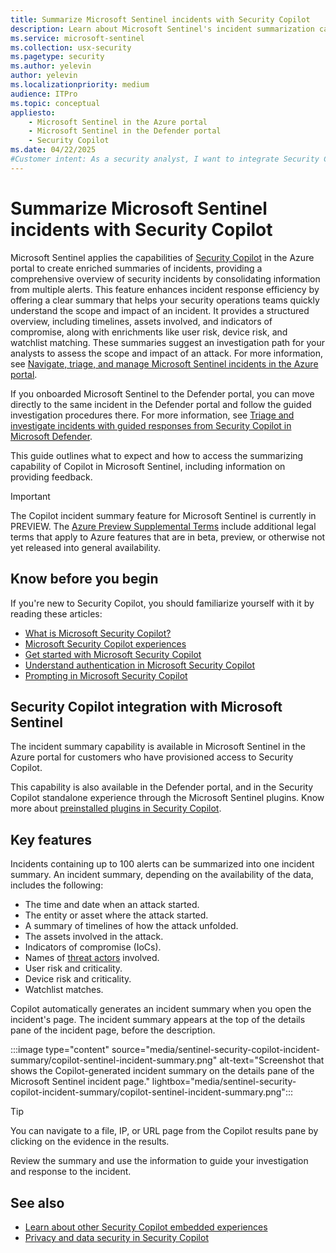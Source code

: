 ```yaml
---
title: Summarize Microsoft Sentinel incidents with Security Copilot
description: Learn about Microsoft Sentinel's incident summarization capabilities in Security Copilot.
ms.service: microsoft-sentinel
ms.collection: usx-security
ms.pagetype: security
ms.author: yelevin
author: yelevin
ms.localizationpriority: medium
audience: ITPro
ms.topic: conceptual
appliesto:
    - Microsoft Sentinel in the Azure portal
    - Microsoft Sentinel in the Defender portal
    - Security Copilot
ms.date: 04/22/2025
#Customer intent: As a security analyst, I want to integrate Security Copilot with Microsoft Sentinel data so that I can investigate incidents and generate advanced hunting queries at machine speed and scale.
---
```


# Summarize Microsoft Sentinel incidents with Security Copilot

Microsoft Sentinel applies the capabilities of [Security Copilot](/security-copilot/microsoft-security-copilot) in the Azure portal to create enriched summaries of incidents, providing a comprehensive overview of security incidents by consolidating information from multiple alerts. This feature enhances incident response efficiency by offering a clear summary that helps your security operations teams quickly understand the scope and impact of an incident. It provides a structured overview, including timelines, assets involved, and indicators of compromise, along with enrichments like user risk, device risk, and watchlist matching. These summaries suggest an investigation path for your analysts to assess the scope and impact of an attack. For more information, see [Navigate, triage, and manage Microsoft Sentinel incidents in the Azure portal](incident-navigate-triage.md).

If you onboarded Microsoft Sentinel to the Defender portal, you can move directly to the same incident in the Defender portal and follow the guided investigation procedures there. For more information, see [Triage and investigate incidents with guided responses from Security Copilot in Microsoft Defender](/defender-xdr/security-copilot-m365d-guided-response).

This guide outlines what to expect and how to access the summarizing capability of Copilot in Microsoft Sentinel, including information on providing feedback.

> [!IMPORTANT]
> The Copilot incident summary feature for Microsoft Sentinel is currently in PREVIEW. The [Azure Preview Supplemental Terms](https://azure.microsoft.com/support/legal/preview-supplemental-terms/) include additional legal terms that apply to Azure features that are in beta, preview, or otherwise not yet released into general availability.

## Know before you begin

If you're new to Security Copilot, you should familiarize yourself with it by reading these articles:
- [What is Microsoft Security Copilot?](/security-copilot/microsoft-security-copilot)
- [Microsoft Security Copilot experiences](/security-copilot/experiences-security-copilot)
- [Get started with Microsoft Security Copilot](/security-copilot/get-started-security-copilot)
- [Understand authentication in Microsoft Security Copilot](/security-copilot/authentication)
- [Prompting in Microsoft Security Copilot](/security-copilot/prompting-security-copilot)

## Security Copilot integration with Microsoft Sentinel

The incident summary capability is available in Microsoft Sentinel in the Azure portal for customers who have provisioned access to Security Copilot.

This capability is also available in the Defender portal, and in the Security Copilot standalone experience through the Microsoft Sentinel plugins. Know more about [preinstalled plugins in Security Copilot](/security-copilot/manage-plugins#preinstalled-plugins).

## Key features

Incidents containing up to 100 alerts can be summarized into one incident summary. An incident summary, depending on the availability of the data, includes the following:

- The time and date when an attack started.
- The entity or asset where the attack started.
- A summary of timelines of how the attack unfolded.
- The assets involved in the attack.
- Indicators of compromise (IoCs).
- Names of [threat actors](/unified-secops-platform/microsoft-threat-actor-naming) involved.
- User risk and criticality.
- Device risk and criticality.
- Watchlist matches.

Copilot automatically generates an incident summary when you open the incident's page. The incident summary appears at the top of the details pane of the incident page, before the description.
 
:::image type="content" source="media/sentinel-security-copilot-incident-summary/copilot-sentinel-incident-summary.png" alt-text="Screenshot that shows the Copilot-generated incident summary on the details pane of the Microsoft Sentinel incident page." lightbox="media/sentinel-security-copilot-incident-summary/copilot-sentinel-incident-summary.png":::

   > [!TIP]
   > You can navigate to a file, IP, or URL page from the Copilot results pane by clicking on the evidence in the results.

Review the summary and use the information to guide your investigation and response to the incident.

## See also

- [Learn about other Security Copilot embedded experiences](/security-copilot/experiences-security-copilot)
- [Privacy and data security in Security Copilot](/copilot/security/privacy-data-security)
